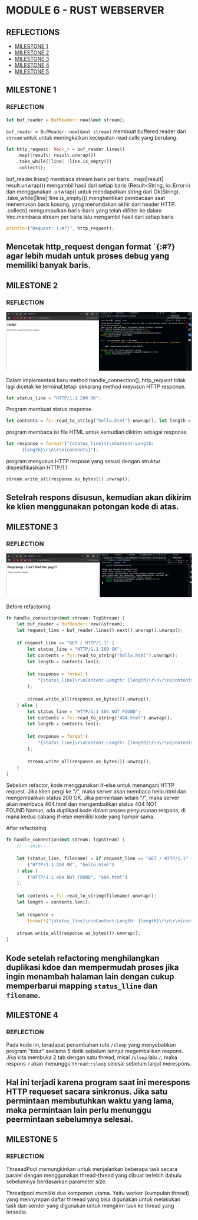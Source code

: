 # MODULE 6 - RUST WEBSERVER

## REFLECTIONS
- [MILESTONE 1](#milestone-1)
- [MILESTONE 2](#milestone-2)
- [MILESTONE 3](#milestone-3)
- [MILESTONE 4](#milestone-4)
- [MILESTONE 5](#milestone-5)

## MILESTONE 1
### REFLECTION
```rust
let buf_reader = BufReader::new(&mut stream);
```
`buf_reader = BufReader::new(&mut stream)` membuat buffered reader dari `stream` untuk untuk meningkatkan kecepatan read calls yang berulang.


```rust
let http_request: Vec<_> = buf_reader.lines()
    .map(|result| result.unwrap())
    .take_while(|line| !line.is_empty())
    .collect();

```
buf_reader.lines() membaca stream baris per baris. .map(|result| result.unwrap()) mengambil hasil dari setiap baris (Result<String, io::Error>) dan menggunakan .unwrap() untuk mendapatkan string dari Ok(String). .take_while(|line| !line.is_empty()) menghentikan pembacaan saat menemukan baris kosong, yang menandakan akhir dari header HTTP. .collect() mengumpulkan baris-baris yang telah difilter ke dalam Vec<String>.membaca stream per baris lalu mengambil hasil dari setiap baris 

```rust
println!("Request: {:#?}", http_request);  
```
Mencetak http_request dengan format `{:#?} agar lebih mudah untuk proses debug yang memiliki banyak baris.
---

## MILESTONE 2
### REFLECTION

![Commit 2 screen capture](/assets/images/commit2.png)

Dalam implementasi baru method handle_connection(), http_request tidak lagi dicetak ke terminal,tetapi sekarang method meyusun HTTP response.

```rust
let status_line = "HTTP/1.1 200 OK"; 
```
Program membuat status response.

```rust
let contents = fs::read_to_string("hello.html").unwrap(); let length = contents.len();
```
program membaca isi file HTML untuk kemudian dikirim sebagai response.

```rust
let response = format!("{status_line}\r\nContent-Length:
      {length}\r\n\r\n{contents}");
```
program menyusun HTTP respose yang sesuai dengan struktur dispesifikasikan HTTP/1.1

```rust
stream.write_all(response.as_bytes()).unwrap();
```
Setelrah respons disusun, kemudian akan dikirim ke klien menggunakan potongan kode di atas.
---

## MILESTONE 3
### REFLECTION

![Commit 3 screen capture](/assets/images/commit3.png)

Before refactoring
```rust
fn handle_connection(mut stream: TcpStream) {
    let buf_reader = BufReader::new(&stream);
    let request_line = buf_reader.lines().next().unwrap().unwrap();

    if request_line == "GET / HTTP/1.1" {
        let status_line = "HTTP/1.1 200 OK";
        let contents = fs::read_to_string("hello.html").unwrap();
        let length = contents.len();

        let response = format!(
            "{status_line}\r\nContent-Length: {length}\r\n\r\n{contents}"
        );

        stream.write_all(response.as_bytes()).unwrap();
    } else {
        let status_line = "HTTP/1.1 404 NOT FOUND";
        let contents = fs::read_to_string("404.html").unwrap();
        let length = contents.len();

        let response = format!(
            "{status_line}\r\nContent-Length: {length}\r\n\r\n{contents}"
        );

        stream.write_all(response.as_bytes()).unwrap();
    }
}
```

Sebelum refactor, kode menggunakan if-else untuk menangani HTTP request. Jika klien pergi ke "/", maka server akan membaca hello.html dan mengembalikan status 200 OK. Jika permintaan selain "/", maka server akan membaca 404.html dan mengembalikan status 404 NOT FOUND.Namun, ada duplikasi kode dalam proses penyusunan respons, di mana kedua cabang if-else memiliki kode yang hampir sama.

After refactoring
```rust
fn handle_connection(mut stream: TcpStream) {
    // --snip--

    let (status_line, filename) = if request_line == "GET / HTTP/1.1" {
        ("HTTP/1.1 200 OK", "hello.html")
    } else {
        ("HTTP/1.1 404 NOT FOUND", "404.html")
    };

    let contents = fs::read_to_string(filename).unwrap();
    let length = contents.len();

    let response =
        format!("{status_line}\r\nContent-Length: {length}\r\n\r\n{contents}");

    stream.write_all(response.as_bytes()).unwrap();
}
```

Kode setelah refactoring menghilangkan duplikasi kdoe dan mempermudah proses jika ingin menambah halaman lain dengan cukup memperbarui mapping `status_lline` dan `filename`.
---

## MILESTONE 4
### REFLECTION

Pada kode ini, teradapat penambahan rute `/sleep` yang menyebabkan program "tidur" seelama 5 detik sebelum lannjut megembalikan respons. Jika kita membuka 2 tab dengan satu thread, misal `/sleep` lalu `/`, maka respons `/` akan menunggu `thread::sleep` selesai sebelum lanjut merespons.

Hal ini terjadi karena program saat ini merespons HTTP requeset sacara sinkronus. Jika satu permintaan membutuhkan waktu yang lama, maka permintaan lain perlu menunggu peermintaan sebelumnya selesai.
---

## MILESTONE 5
### REFLECTION

ThreeadPool memungkinkan untuk menjalankan beberapa task secara paralel dengan menggunakan thread-thread yang dibuat terlebih dahulu sebelumnya berdasarkan parameter size.

Threadpool memiliki dua komponen utama. Yaitu worker (kumpulan thread) yang mennympan daftar threead yang bisa digunakan untuk melakukan task dan sender yang digunakan untuk mengirim task ke thread yang tersedia.

